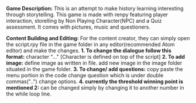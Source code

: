 **Game Description:**
This is an attempt to make history learning interesting through storytelling. This game is made with renpy featuring player interaction, storelling by Non Playing Character(NPC) and a Quiz assessment. 
It comes with pictures, music and questioners.

**Content Building and Editing:**
For the content creator, they can simply open the script.rpy file in the game folder in any editor(recommended Atom editor) and make the changes.
  **1. To change the dialogue follow this format:**
     character "..." [Character is defined on top of the script]
  **2. To add image:**
     define image as written in file.
     add new image in the image folder situated in the game folder.
  **3. To change/ add questions:**
     copy paste the menu portion in the code
     change question which is under double commas("..")
     change options.
   **4. currently the threshold winning point is mentioned 2:**
      can be changed simply by changing it to another number in the while loop line.
